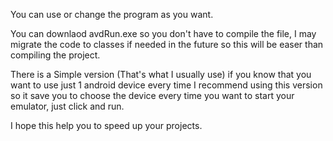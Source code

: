 You can use or change the program as you want.

You can downlaod avdRun.exe so you don't have to compile the file, I may migrate the code to classes if needed in the future so this will be easer than compiling the project.

There is a Simple version (That's what I usually use) if you know that you want to use just 1 android device every time I recommend using this version so it save you to choose the device every time you want to start your emulator, just click and run.

I hope this help you to speed up your projects.